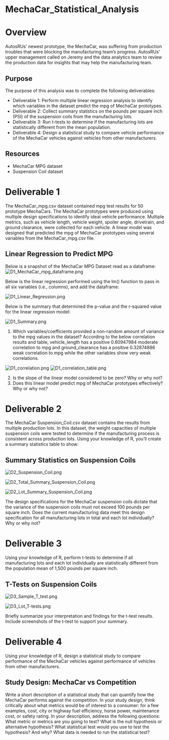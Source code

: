 # MechaCar_Statistical_Analysis

# Overview
AutosRUs’ newest prototype, the MechaCar, was suffering from production troubles that were blocking the manufacturing team’s progress. AutosRUs’ upper management called on Jeremy and the data analytics team to review the production data for insights that may help the manufacturing team.

## Purpose
The purpose of this analysis was to complete the following deliverables:

- Deliverable 1: Perform multiple linear regression analysis to identify which variables in the dataset predict the mpg of MechaCar prototypes.
- Deliverable 2: Collect summary statistics on the pounds per square inch (PSI) of the suspension coils from the manufacturing lots.
- Deliverable 3: Run t-tests to determine if the manufacturing lots are statistically different from the mean population.
- Deliverable 4: Design a statistical study to compare vehicle performance of the MechaCar vehicles against vehicles from other manufacturers. 

## Resources
- MechaCar MPG dataset
- Suspension Coil dataset

# Deliverable 1

The MechaCar_mpg.csv dataset contained mpg test results for 50 prototype MechaCars. The MechaCar prototypes were produced using multiple design specifications to identify ideal vehicle performance. Multiple metrics, such as vehicle length, vehicle weight, spoiler angle, drivetrain, and ground clearance, were collected for each vehicle. A linear model was designed that predicted the mpg of MechaCar prototypes using several variables from the MechaCar_mpg.csv file. 

## Linear Regression to Predict MPG

Below is a snapshot of the MechaCar MPG Dataset read as a dataframe:
![D1_MechaCar_mpg_dataframe.png](https://github.com/KimberlyCrawford/MechaCar_Statistical_Analysis/blob/main/Resources/Images/D1_MechaCar_mpg_dataframe.png)

Below is the linear regression performed using the lm() function to pass in all six variables (i.e., columns), and add the dataframe: 

![D1_Linear_Regression.png](https://github.com/KimberlyCrawford/MechaCar_Statistical_Analysis/blob/main/Resources/Images/D1_Linear_Regression.png)

Below is the summary that determined the p-value and the r-squared value for the linear regression model:

![D1_Summary.png](https://github.com/KimberlyCrawford/MechaCar_Statistical_Analysis/blob/main/Resources/Images/D1_Summary.png)

1) Which variables/coefficients provided a non-random amount of variance to the mpg values in the dataset? According to the below correlation results and table, vehicle_length has a positive 0.60947984 moderate correlation to mpg and ground_clearance has a positive 0.32874886 weak correlation to mpg while the other variables show very weak correlations. 

![D1_correlation.png](https://github.com/KimberlyCrawford/MechaCar_Statistical_Analysis/blob/main/Resources/Images/D1_correlation.png)
![D1_correlation_table.png](https://github.com/KimberlyCrawford/MechaCar_Statistical_Analysis/blob/main/Resources/Images/D1_correlation_table.png)

2) Is the slope of the linear model considered to be zero? Why or why not?
3) Does this linear model predict mpg of MechaCar prototypes effectively? Why or why not?

# Deliverable 2
The MechaCar Suspension_Coil.csv dataset contains the results from multiple production lots. In this dataset, the weight capacities of multiple suspension coils were tested to determine if the manufacturing process is consistent across production lots. Using your knowledge of R, you’ll create a summary statistics table to show:

## Summary Statistics on Suspension Coils

![D2_Suspension_Coil.png](https://github.com/KimberlyCrawford/MechaCar_Statistical_Analysis/blob/main/Resources/Images/D2_Suspension_Coil.png)

![D2_Total_Summary_Suspension_Coil.png](https://github.com/KimberlyCrawford/MechaCar_Statistical_Analysis/blob/main/Resources/Images/D2_Total_Summary_Suspension_Coil.png)

![D2_Lot_Summary_Suspension_Coil.png](https://github.com/KimberlyCrawford/MechaCar_Statistical_Analysis/blob/main/Resources/Images/D2_Lot_Summary_Suspension_Coil.png)

The design specifications for the MechaCar suspension coils dictate that the variance of the suspension coils must not exceed 100 pounds per square inch. Does the current manufacturing data meet this design specification for all manufacturing lots in total and each lot individually? Why or why not?

# Deliverable 3

Using your knowledge of R, perform t-tests to determine if all manufacturing lots and each lot individually are statistically different from the population mean of 1,500 pounds per square inch.

## T-Tests on Suspension Coils

![D3_Sample_T_test.png](https://github.com/KimberlyCrawford/MechaCar_Statistical_Analysis/blob/main/Resources/Images/D3_Sample_T_test.png)

![D3_Lot_T-tests.png](https://github.com/KimberlyCrawford/MechaCar_Statistical_Analysis/blob/main/Resources/Images/D3_Lot_T-tests.png)

Briefly summarize your interpretation and findings for the t-test results. Include screenshots of the t-test to support your summary.

# Deliverable 4

Using your knowledge of R, design a statistical study to compare performance of the MechaCar vehicles against performance of vehicles from other manufacturers.

## Study Design: MechaCar vs Competition

Write a short description of a statistical study that can quantify how the MechaCar performs against the competition. In your study design, think critically about what metrics would be of interest to a consumer: for a few examples, cost, city or highway fuel efficiency, horse power, maintenance cost, or safety rating.
In your description, address the following questions:
What metric or metrics are you going to test?
What is the null hypothesis or alternative hypothesis?
What statistical test would you use to test the hypothesis? And why?
What data is needed to run the statistical test?